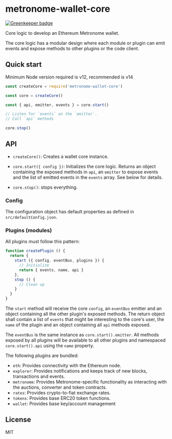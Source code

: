 # metronome-wallet-core

[![Greenkeeper badge](https://badges.greenkeeper.io/autonomoussoftware/metronome-wallet-core.svg)](https://greenkeeper.io/)

Core logic to develop an Ethereum Metronome wallet.

The core logic has a modular design where each module or plugin can emit events and expose methods to other plugins or the code client.

## Quick start

Minimum Node version required is v12, recommended is v14

```js
const createCore = require('metronome-wallet-core')

const core = createCore()

const { api, emitter, events } = core.start()

// Listen for `events` on the `emitter`.
// Call `api` methods

core.stop()
```

## API

- `createCore()`: Creates a wallet core instance.

- `core.start({ config })`: Initializes the core logic. Returns an object containing the exposed methods in `api`, an `emitter` to expose events and the list of emitted events in the `events` array. See below for details.

- `core.stop()`: stops everything.

### Config

The configuration object has default properties as defined in `src/defaultConfig.json`.

### Plugins (modules)

All plugins must follow this pattern:

```js
function createPlugin () {
  return {
    start ({ config, eventBus, plugins }) {
      // Initialize
      return { events, name, api }
    },
    stop () {
      // Clean up
    }
  }
}
```

The `start` method will receive the core `config`, an `eventBus` emitter and an object containing all the other plugin's exposed methods.
The return object shall contain a list of `events` that might be interesting to the core's user, the `name` of the plugin and an object containing all `api` methods exposed.

The `eventBus` is the same instance as `core.start().emitter`.
All methods exposed by all plugins will be available to all other plugins and namespaced `core.start().api` using the `name` property.

The following plugins are bundled:

- `eth`: Provides connectivity with the Ethereum node.
- `explorer`: Provides notifications and keeps track of new blocks, transactions and events.
- `metronome`: Provides Metronome-specific functionality as interacting with the auctions, converter and token contracts.
- `rates`: Provides crypto-to-fiat exchange rates.
- `tokens`: Provides base ERC20 token functions.
- `wallet`: Provides base key/account management

## License

MIT

